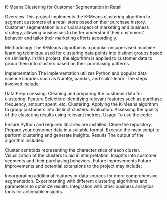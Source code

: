 K-Means Clustering for Customer Segmentation in Retail

Overview
This project implements the K-Means clustering algorithm to segment customers of a retail store based on their purchase history. Customer segmentation is a crucial aspect of marketing and business strategy, allowing businesses to better understand their customers' behavior and tailor their marketing efforts accordingly.

Methodology
The K-Means algorithm is a popular unsupervised machine learning technique used for clustering data points into distinct groups based on similarity. In this project, the algorithm is applied to customer data to group them into clusters based on their purchasing patterns.

Implementation
The implementation utilizes Python and popular data science libraries such as NumPy, pandas, and scikit-learn. The steps involved include:

Data Preprocessing: Cleaning and preparing the customer data for clustering.
Feature Selection: Identifying relevant features such as purchase frequency, amount spent, etc.
Clustering: Applying the K-Means algorithm to group customers into distinct clusters.
Evaluation: Assessing the quality of the clustering results using relevant metrics.
Usage
To use the code:

Ensure Python and required libraries are installed.
Clone the repository.
Prepare your customer data in a suitable format.
Execute the main script to perform clustering and generate insights.
Results
The output of the algorithm includes:

Cluster centroids representing the characteristics of each cluster.
Visualization of the clusters to aid in interpretation.
Insights into customer segments and their purchasing behaviors.
Future Improvements
Future improvements and potential extensions to the project may include:

Incorporating additional features or data sources for more comprehensive segmentation.
Experimenting with different clustering algorithms and parameters to optimize results.
Integration with other business analytics tools for actionable insights.
